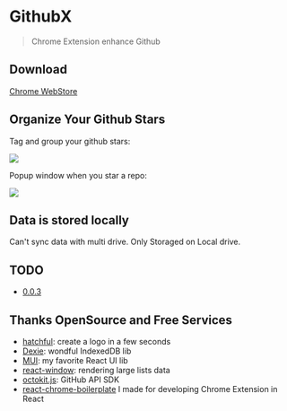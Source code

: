 # GithubX

> Chrome Extension enhance Github

## Download

[Chrome WebStore](https://chrome.google.com/webstore/detail/githubx/nmcddfeclkbhehidjoadbmkaajoppapo)

## Organize Your Github Stars

Tag and group your github stars:

![](https://i.imgur.com/dZlYXCi.png)

Popup window when you star a repo:

![](https://i.imgur.com/KOCn2xl.gif)

## Data is stored locally

Can't sync data with multi drive.
Only Storaged on Local drive.

## TODO

* [0.0.3](https://github.com/riskers/github-plus-extension/projects/3)

## Thanks OpenSource and Free Services

* [hatchful](https://hatchful.shopify.com/): create a logo in a few seconds
* [Dexie](https://dexie.org/): wondful IndexedDB lib
* [MUI](https://mui.com/): my favorite React UI lib
* [react-window](https://github.com/bvaughn/react-window): rendering large lists data
* [octokit.js](https://github.com/octokit/octokit.js): GitHub API SDK
* [react-chrome-boilerplate](https://github.com/riskers/react-chrome-boilerplate) I made for developing Chrome Extension in React
